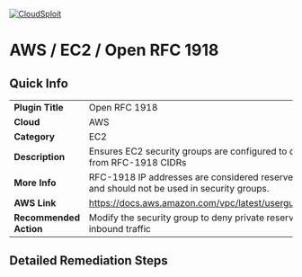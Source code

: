 [![CloudSploit](https://cloudsploit.com/img/logo-new-big-text-100.png "CloudSploit")](https://cloudsploit.com)

# AWS / EC2 / Open RFC 1918

## Quick Info

| | |
|-|-|
| **Plugin Title** | Open RFC 1918 |
| **Cloud** | AWS |
| **Category** | EC2 |
| **Description** | Ensures EC2 security groups are configured to deny inbound traffic from RFC-1918 CIDRs |
| **More Info** | RFC-1918 IP addresses are considered reserved private addresses and should not be used in security groups. |
| **AWS Link** | https://docs.aws.amazon.com/vpc/latest/userguide/VPC_Subnets.html |
| **Recommended Action** | Modify the security group to deny private reserved addresses for inbound traffic |

## Detailed Remediation Steps




